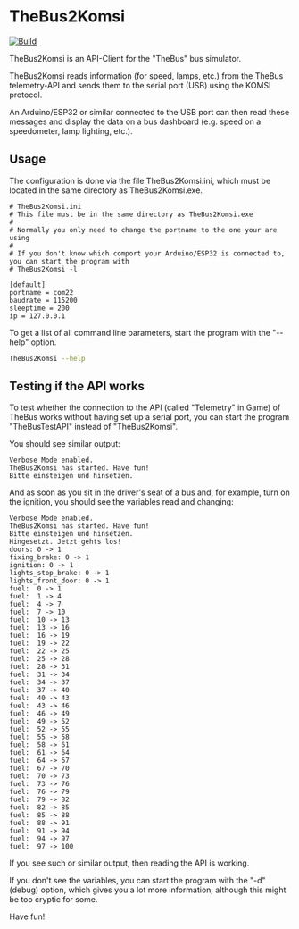# TheBus2Komsi
[![Build](https://github.com/thatzok/TheBus2Komsi/actions/workflows/build.yml/badge.svg)](https://github.com/thatzok/TheBus2Komsi/actions/workflows/build.yml)

TheBus2Komsi is an API-Client for the "TheBus" bus simulator.<br>

TheBus2Komsi reads information (for speed, lamps, etc.) from the TheBus telemetry-API and sends them to the serial port (USB) using the KOMSI protocol.

An Arduino/ESP32 or similar connected to the USB port can then read these messages and display the data on a bus dashboard (e.g. speed on a speedometer, lamp lighting, etc.).

## Usage

The configuration is done via the file TheBus2Komsi.ini, which must be located in the same directory as TheBus2Komsi.exe.

```
# TheBus2Komsi.ini
# This file must be in the same directory as TheBus2Komsi.exe
#
# Normally you only need to change the portname to the one your are using
# 
# If you don't know which comport your Arduino/ESP32 is connected to, you can start the program with
# TheBus2Komsi -l

[default]
portname = com22
baudrate = 115200
sleeptime = 200
ip = 127.0.0.1
```


To get a list of all command line parameters, start the program with the "--help" option.

  ```sh
  TheBus2Komsi --help
  ```


## Testing if the API works

To test whether the connection to the API (called "Telemetry" in Game) of TheBus works without having set up a serial port, you can start the program "TheBusTestAPI" instead of "TheBus2Komsi".

You should see similar output:
  ```
Verbose Mode enabled.
TheBus2Komsi has started. Have fun!
Bitte einsteigen und hinsetzen.
  ```

And as soon as you sit in the driver's seat of a bus and, for example, turn on the ignition, you should see the variables read and changing:

  ```
Verbose Mode enabled.
TheBus2Komsi has started. Have fun!
Bitte einsteigen und hinsetzen.
Hingesetzt. Jetzt gehts los!
doors: 0 -> 1
fixing_brake: 0 -> 1
ignition: 0 -> 1
lights_stop_brake: 0 -> 1
lights_front_door: 0 -> 1
fuel:  0 -> 1
fuel:  1 -> 4
fuel:  4 -> 7
fuel:  7 -> 10
fuel:  10 -> 13
fuel:  13 -> 16
fuel:  16 -> 19
fuel:  19 -> 22
fuel:  22 -> 25
fuel:  25 -> 28
fuel:  28 -> 31
fuel:  31 -> 34
fuel:  34 -> 37
fuel:  37 -> 40
fuel:  40 -> 43
fuel:  43 -> 46
fuel:  46 -> 49
fuel:  49 -> 52
fuel:  52 -> 55
fuel:  55 -> 58
fuel:  58 -> 61
fuel:  61 -> 64
fuel:  64 -> 67
fuel:  67 -> 70
fuel:  70 -> 73
fuel:  73 -> 76
fuel:  76 -> 79
fuel:  79 -> 82
fuel:  82 -> 85
fuel:  85 -> 88
fuel:  88 -> 91
fuel:  91 -> 94
fuel:  94 -> 97
fuel:  97 -> 100
  ```

If you see such or similar output, then reading the API is working.

If you don't see the variables, you can start the program with the "-d" (debug) option, which gives you a lot more information, although this might be too cryptic for some.

Have fun!
